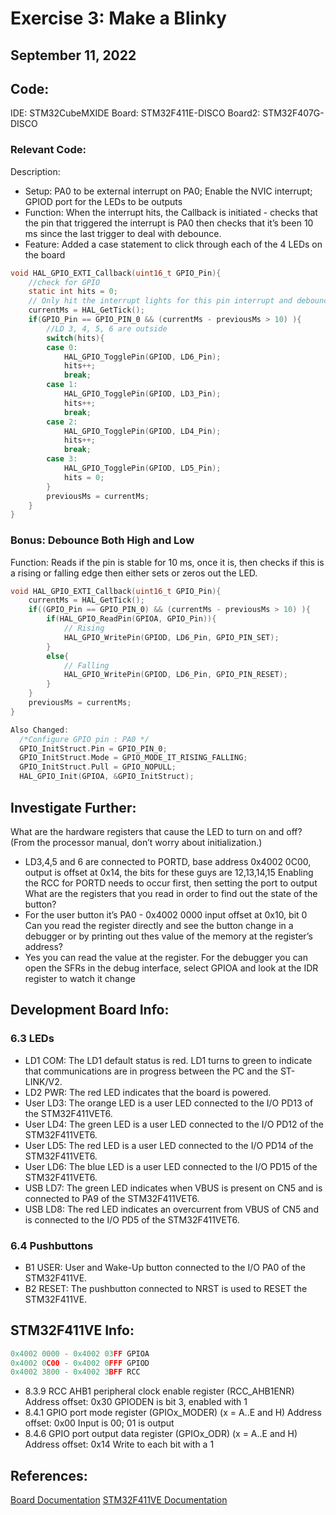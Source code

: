 
# Exercise 3: Make a Blinky
## September 11, 2022

## Code:
IDE: STM32CubeMXIDE
Board: STM32F411E-DISCO
Board2: STM32F407G-DISCO

### Relevant Code:
Description: 
- Setup: PA0 to be external interrupt on PA0; Enable the NVIC interrupt; GPIOD port for the LEDs to be outputs
- Function: When the interrupt hits, the Callback is initiated - checks that the pin that triggered the interrupt is PA0 then checks that it’s been 10 ms since the last trigger to deal with debounce.  
- Feature: Added a case statement to click through each of the 4 LEDs on the board

```C
void HAL_GPIO_EXTI_Callback(uint16_t GPIO_Pin){
    //check for GPIO
    static int hits = 0;
    // Only hit the interrupt lights for this pin interrupt and debounce
    currentMs = HAL_GetTick();
    if(GPIO_Pin == GPIO_PIN_0 && (currentMs - previousMs > 10) ){
        //LD 3, 4, 5, 6 are outside
        switch(hits){
        case 0:
            HAL_GPIO_TogglePin(GPIOD, LD6_Pin);
            hits++;
            break;
        case 1:
            HAL_GPIO_TogglePin(GPIOD, LD3_Pin);
            hits++;
            break;
        case 2:
            HAL_GPIO_TogglePin(GPIOD, LD4_Pin);
            hits++;
            break;
        case 3:
            HAL_GPIO_TogglePin(GPIOD, LD5_Pin);
            hits = 0;
        }
        previousMs = currentMs;
    }
}
```

### Bonus: Debounce Both High and Low
Function: 
Reads if the pin is stable for 10 ms, once it is, then checks if this is a rising or falling edge then either sets or zeros out the LED. 

```C
void HAL_GPIO_EXTI_Callback(uint16_t GPIO_Pin){
    currentMs = HAL_GetTick();
    if((GPIO_Pin == GPIO_PIN_0) && (currentMs - previousMs > 10) ){
        if(HAL_GPIO_ReadPin(GPIOA, GPIO_Pin)){
            // Rising
            HAL_GPIO_WritePin(GPIOD, LD6_Pin, GPIO_PIN_SET);
        }
        else{
            // Falling
            HAL_GPIO_WritePin(GPIOD, LD6_Pin, GPIO_PIN_RESET);
        }
    }
    previousMs = currentMs;
}

Also Changed:
  /*Configure GPIO pin : PA0 */
  GPIO_InitStruct.Pin = GPIO_PIN_0;
  GPIO_InitStruct.Mode = GPIO_MODE_IT_RISING_FALLING;
  GPIO_InitStruct.Pull = GPIO_NOPULL;
  HAL_GPIO_Init(GPIOA, &GPIO_InitStruct);
```


## Investigate Further:
What are the hardware registers that cause the LED to turn on and off? (From the processor manual, don’t worry about initialization.) 
- LD3,4,5 and 6 are connected to PORTD, base address 0x4002 0C00, output is offset at 0x14, the bits for these guys are 12,13,14,15
Enabling the RCC for PORTD needs to occur first, then setting the port to output
What are the registers that you read in order to find out the state of the button?
- For the user button it’s PA0 - 0x4002 0000 input offset at 0x10, bit 0
Can you read the register directly and see the button change in a debugger or by printing out thes value of the memory at the register’s address? 
- Yes you can read the value at the register. For the debugger you can open the SFRs in the debug interface, select GPIOA and look at the IDR register to watch it change 

## Development Board Info:
### 6.3 LEDs
- LD1 COM: The LD1 default status is red. LD1 turns to green to indicate that communications are in progress between the PC and the ST-LINK/V2. 
- LD2 PWR: The red LED indicates that the board is powered. 
- User LD3: The orange LED is a user LED connected to the I/O PD13 of the STM32F411VET6. 
- User LD4: The green LED is a user LED connected to the I/O PD12 of the STM32F411VET6. 
- User LD5: The red LED is a user LED connected to the I/O PD14 of the STM32F411VET6.
- User LD6: The blue LED is a user LED connected to the I/O PD15 of the STM32F411VET6. 
- USB LD7: The green LED indicates when VBUS is present on CN5 and is connected to PA9 of the STM32F411VET6. 
- USB LD8: The red LED indicates an overcurrent from VBUS of CN5 and is connected to the I/O PD5 of the STM32F411VET6. 

### 6.4 Pushbuttons 
- B1 USER: User and Wake-Up button connected to the I/O PA0 of the STM32F411VE. 
- B2 RESET: The pushbutton connected to NRST is used to RESET the STM32F411VE.
 
## STM32F411VE Info:
```C
0x4002 0000 - 0x4002 03FF GPIOA
0x4002 0C00 - 0x4002 0FFF GPIOD
0x4002 3800 - 0x4002 3BFF RCC 
```
- 8.3.9 RCC AHB1 peripheral clock enable register (RCC_AHB1ENR) Address offset: 0x30
GPIODEN is bit 3, enabled with 1
- 8.4.1 GPIO port mode register (GPIOx_MODER) (x = A..E and H) Address offset: 0x00
Input is 00; 01 is output
- 8.4.6 GPIO port output data register (GPIOx_ODR) (x = A..E and H) Address offset: 0x14
Write to each bit with a 1


## References:
[Board Documentation](https://www.st.com/en/evaluation-tools/32f411ediscovery.html#documentation)
[STM32F411VE Documentation](https://www.st.com/en/microcontrollers-microprocessors/stm32f411ve.html#documentation)



